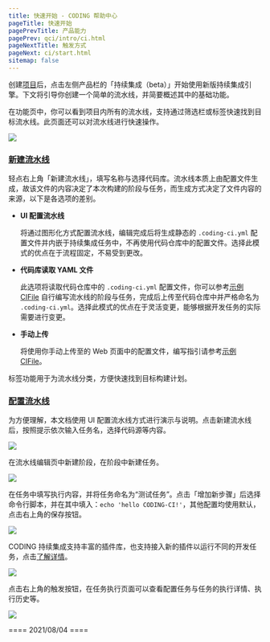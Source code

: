 ```yaml
---
title: 快速开始 - CODING 帮助中心
pageTitle: 快速开始
pagePrevTitle: 产品能力
pagePrev: qci/intro/ci.html
pageNextTitle: 触发方式
pageNext: ci/start.html
sitemap: false
---
```


创建[项目](/docs/start/project.html)后，点击左侧产品栏的「持续集成（beta）」开始使用新版持续集成引擎。下文将引导你创建一个简单的流水线，并简要概述其中的基础功能。

在功能页中，你可以看到项目内所有的流水线，支持通过筛选栏或标签快速找到目标流水线。此页面还可以对流水线进行快速操作。

![](https://help-assets.codehub.cn/enterprise/20210804195809.png)

### [新建流水线](#init)

轻点右上角「新建流水线」，填写名称与选择代码库。流水线本质上由配置文件生成，故该文件的内容决定了本次构建的阶段与任务，而生成方式决定了文件内容的来源，以下是各选项的差别。

-   **UI 配置流水线**

    将通过图形化方式配置流水线，编辑完成后将生成静态的 `.coding-ci.yml` 配置文件并内嵌于持续集成任务中，不再使用代码仓库中的配置文件。选择此模式的优点在于流程固定，不易受到更改。

-   **代码库读取 YAML 文件**

    此选项将读取代码仓库中的 `.coding-ci.yml` 配置文件，你可以参考[示例 CIFile](#wip) 自行编写流水线的阶段与任务，完成后上传至代码仓库中并严格命名为 `.coding-ci.yml`。选择此模式的优点在于灵活变更，能够根据开发任务的实际需要进行变更。

-   **手动上传**

    将使用你手动上传至的 Web 页面中的配置文件，编写指引请参考[示例 CIFile](#wip)。

标签功能用于为流水线分类，方便快速找到目标构建计划。

### [配置流水线](#deploy)

为方便理解，本文档使用 UI 配置流水线方式进行演示与说明。点击新建流水线后，按照提示依次输入任务名，选择代码源等内容。

![](https://help-assets.codehub.cn/enterprise/20211020171643.png)

在流水线编辑页中新建阶段，在阶段中新建任务。

![](https://help-assets.codehub.cn/enterprise/20211020172301.png)

在任务中填写执行内容，并将任务命名为“测试任务”。点击「增加新步骤」后选择命令行脚本，并在其中填入：`echo 'hello CODING-CI!'`，其他配置均使用默认，点击右上角的保存按钮。

![](https://help-assets.codehub.cn/enterprise/20211020173118.png)

CODING 持续集成支持丰富的插件库，也支持接入新的插件以运行不同的开发任务，点击[了解详情](/docs/ci/plugins/customize/overview.html)。

![](https://help-assets.codehub.cn/enterprise/20211020173238.png)

点击右上角的触发按钮，在任务执行页面可以查看配置任务与任务的执行详情、执行历史等。

![](https://help-assets.codehub.cn/enterprise/20211020173707.png)

==== 2021/08/04 ====
